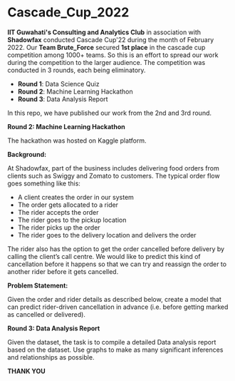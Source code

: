 # Cascade_Cup_2022

**IIT Guwahati's Consulting and Analytics Club** in association with **Shadowfax** conducted Cascade Cup'22 during the month of February 2022. Our **Team Brute_Force** secured **1st place** in the cascade cup competition among 1000+ teams. So this is an effort to spread our work during the competition to the larger audience. The competition was conducted in 3 rounds, each being eliminatory.
- **Round 1**: Data Science Quiz
- **Round 2**: Machine Learning Hackathon
- **Round 3**: Data Analysis Report

In this repo, we have published our work from the 2nd and 3rd round. 

**Round 2: Machine Learning Hackathon**

The hackathon was hosted on Kaggle platform. 

**Background:**

At Shadowfax, part of the business includes delivering food orders from clients such as Swiggy and Zomato to customers. The typical order flow goes something like this:
- A client creates the order in our system
- The order gets allocated to a rider
- The rider accepts the order
- The rider goes to the pickup location
- The rider picks up the order
- The rider goes to the delivery location and delivers the order

The rider also has the option to get the order cancelled before delivery by calling the client’s call centre. We would like to predict this kind of cancellation before it happens so that we can try and reassign the order to another rider before it gets cancelled.

**Problem Statement:**

Given the order and rider details as described below, create a model that can predict rider-driven cancellation in advance (i.e. before getting marked as cancelled or delivered).

**Round 3: Data Analysis Report**

Given the dataset, the task is to compile a detailed Data analysis report based on the dataset. Use graphs
to make as many significant inferences and relationships as possible.

**THANK YOU**

